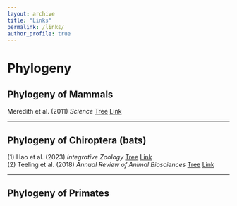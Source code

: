 ```yaml
---
layout: archive
title: "Links"
permalink: /links/
author_profile: true
---
```


# Phylogeny
## Phylogeny of Mammals
Meredith et al. (2011) _Science_ [Tree](../Meredith_2011_Science.pdf) [Link](https://www.science.org/doi/10.1126/science.1211028)

---

## Phylogeny of Chiroptera (bats)
(1) Hao et al. (2023) _Integrative Zoology_ [Tree](../links/Hao_2023_INZpdf.pdf) [Link](https://doi.org/10.1111/1749-4877.12772)  
(2) Teeling et al. (2018) _Annual Review of Animal Biosciences_ [Tree](../links/Teeling_2018_Annual_Review_of_Animal_Biosciences.pdf) [Link](https://doi.org/10.1146/annurev-animal-022516-022811)

---

## Phylogeny of Primates
